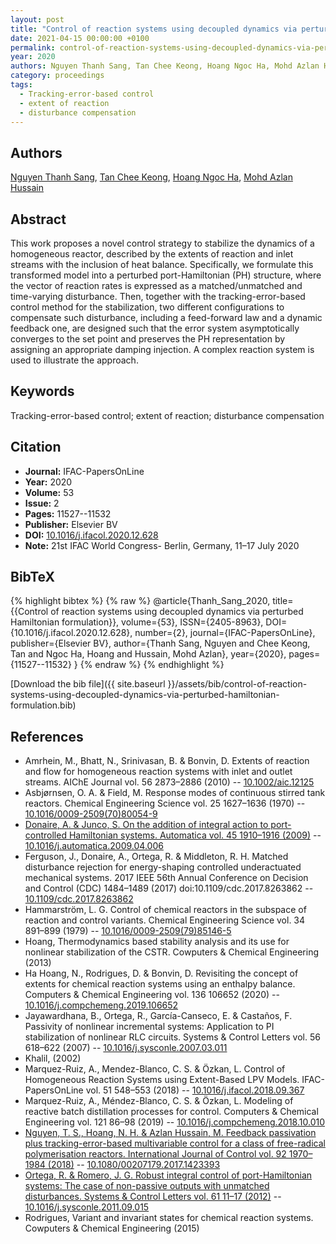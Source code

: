 ```yaml
---
layout: post
title: "Control of reaction systems using decoupled dynamics via perturbed Hamiltonian formulation"
date: 2021-04-15 00:00:00 +0100
permalink: control-of-reaction-systems-using-decoupled-dynamics-via-perturbed-hamiltonian-formulation
year: 2020
authors: Nguyen Thanh Sang, Tan Chee Keong, Hoang Ngoc Ha, Mohd Azlan Hussain
category: proceedings
tags:
  - Tracking-error-based control
  - extent of reaction
  - disturbance compensation
---
```

 
## Authors
[Nguyen Thanh Sang](authors/nguyen-thanh-sang), [Tan Chee Keong](authors/tan-chee-keong), [Hoang Ngoc Ha](authors/hoang-ngoc-ha), [Mohd Azlan Hussain](authors/mohd-azlan-hussain)
 
## Abstract
This work proposes a novel control strategy to stabilize the dynamics of a homogeneous reactor, described by the extents of reaction and inlet streams with the inclusion of heat balance. Specifically, we formulate this transformed model into a perturbed port-Hamiltonian (PH) structure, where the vector of reaction rates is expressed as a matched/unmatched and time-varying disturbance. Then, together with the tracking-error-based control method for the stabilization, two different configurations to compensate such disturbance, including a feed-forward law and a dynamic feedback one, are designed such that the error system asymptotically converges to the set point and preserves the PH representation by assigning an appropriate damping injection. A complex reaction system is used to illustrate the approach.
 
## Keywords
Tracking-error-based control; extent of reaction; disturbance compensation
 
## Citation
- **Journal:** IFAC-PapersOnLine
- **Year:** 2020
- **Volume:** 53
- **Issue:** 2
- **Pages:** 11527--11532
- **Publisher:** Elsevier BV
- **DOI:** [10.1016/j.ifacol.2020.12.628](https://doi.org/10.1016/j.ifacol.2020.12.628)
- **Note:** 21st IFAC World Congress- Berlin, Germany, 11–17 July 2020
 
## BibTeX
{% highlight bibtex %}
{% raw %}
@article{Thanh_Sang_2020,
  title={{Control of reaction systems using decoupled dynamics via perturbed Hamiltonian formulation}},
  volume={53},
  ISSN={2405-8963},
  DOI={10.1016/j.ifacol.2020.12.628},
  number={2},
  journal={IFAC-PapersOnLine},
  publisher={Elsevier BV},
  author={Thanh Sang, Nguyen and Chee Keong, Tan and Ngoc Ha, Hoang and Hussain, Mohd Azlan},
  year={2020},
  pages={11527--11532}
}
{% endraw %}
{% endhighlight %}
 
[Download the bib file]({{ site.baseurl }}/assets/bib/control-of-reaction-systems-using-decoupled-dynamics-via-perturbed-hamiltonian-formulation.bib)
 
## References
- Amrhein, M., Bhatt, N., Srinivasan, B. & Bonvin, D. Extents of reaction and flow for homogeneous reaction systems with inlet and outlet streams. AIChE Journal vol. 56 2873–2886 (2010) -- [10.1002/aic.12125](https://doi.org/10.1002/aic.12125)
- Asbjørnsen, O. A. & Field, M. Response modes of continuous stirred tank reactors. Chemical Engineering Science vol. 25 1627–1636 (1970) -- [10.1016/0009-2509(70)80054-9](https://doi.org/10.1016/0009-2509(70)80054-9)
- [Donaire, A. & Junco, S. On the addition of integral action to port-controlled Hamiltonian systems. Automatica vol. 45 1910–1916 (2009)](on-the-addition-of-integral-action-to-port-controlled-hamiltonian-systems) -- [10.1016/j.automatica.2009.04.006](https://doi.org/10.1016/j.automatica.2009.04.006)
- Ferguson, J., Donaire, A., Ortega, R. & Middleton, R. H. Matched disturbance rejection for energy-shaping controlled underactuated mechanical systems. 2017 IEEE 56th Annual Conference on Decision and Control (CDC) 1484–1489 (2017) doi:10.1109/cdc.2017.8263862 -- [10.1109/cdc.2017.8263862](https://doi.org/10.1109/cdc.2017.8263862)
- Hammarström, L. G. Control of chemical reactors in the subspace of reaction and control variants. Chemical Engineering Science vol. 34 891–899 (1979) -- [10.1016/0009-2509(79)85146-5](https://doi.org/10.1016/0009-2509(79)85146-5)
- Hoang, Thermodynamics based stability analysis and its use for nonlinear stabilization of the CSTR. Cowputers & Chemical Engineering (2013)
- Ha Hoang, N., Rodrigues, D. & Bonvin, D. Revisiting the concept of extents for chemical reaction systems using an enthalpy balance. Computers &amp; Chemical Engineering vol. 136 106652 (2020) -- [10.1016/j.compchemeng.2019.106652](https://doi.org/10.1016/j.compchemeng.2019.106652)
- Jayawardhana, B., Ortega, R., García-Canseco, E. & Castaños, F. Passivity of nonlinear incremental systems: Application to PI stabilization of nonlinear RLC circuits. Systems &amp; Control Letters vol. 56 618–622 (2007) -- [10.1016/j.sysconle.2007.03.011](https://doi.org/10.1016/j.sysconle.2007.03.011)
- Khalil, (2002)
- Marquez-Ruiz, A., Mendez-Blanco, C. S. & Özkan, L. Control of Homogeneous Reaction Systems using Extent-Based LPV Models. IFAC-PapersOnLine vol. 51 548–553 (2018) -- [10.1016/j.ifacol.2018.09.367](https://doi.org/10.1016/j.ifacol.2018.09.367)
- Marquez-Ruiz, A., Méndez-Blanco, C. S. & Özkan, L. Modeling of reactive batch distillation processes for control. Computers &amp; Chemical Engineering vol. 121 86–98 (2019) -- [10.1016/j.compchemeng.2018.10.010](https://doi.org/10.1016/j.compchemeng.2018.10.010)
- [Nguyen, T. S., Hoang, N. H. & Azlan Hussain, M. Feedback passivation plus tracking-error-based multivariable control for a class of free-radical polymerisation reactors. International Journal of Control vol. 92 1970–1984 (2018)](feedback-passivation-plus-tracking-error-based-multivariable-control-for-a-class-of-free-radical-polymerisation-reactors) -- [10.1080/00207179.2017.1423393](https://doi.org/10.1080/00207179.2017.1423393)
- [Ortega, R. & Romero, J. G. Robust integral control of port-Hamiltonian systems: The case of non-passive outputs with unmatched disturbances. Systems &amp; Control Letters vol. 61 11–17 (2012)](robust-integral-control-of-port-hamiltonian-systems-the-case-of-non-passive-outputs-with-unmatched-disturbances) -- [10.1016/j.sysconle.2011.09.015](https://doi.org/10.1016/j.sysconle.2011.09.015)
- Rodrigues, Variant and invariant states for chemical reaction systems. Cowputers & Chemical Engineering (2015)

